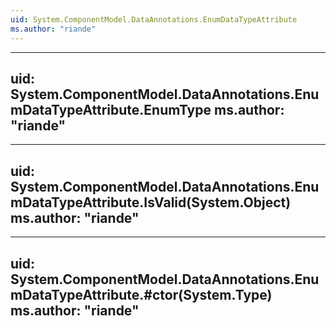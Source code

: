 ```yaml
---
uid: System.ComponentModel.DataAnnotations.EnumDataTypeAttribute
ms.author: "riande"
---
```


---
uid: System.ComponentModel.DataAnnotations.EnumDataTypeAttribute.EnumType
ms.author: "riande"
---

---
uid: System.ComponentModel.DataAnnotations.EnumDataTypeAttribute.IsValid(System.Object)
ms.author: "riande"
---

---
uid: System.ComponentModel.DataAnnotations.EnumDataTypeAttribute.#ctor(System.Type)
ms.author: "riande"
---
